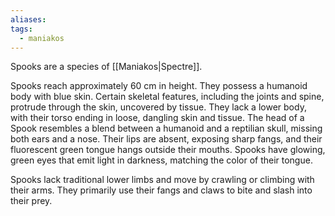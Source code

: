 ```yaml
---
aliases: 
tags:
  - maniakos
---
```

Spooks are a species of [[Maniakos|Spectre]]. 

Spooks reach approximately 60 cm in height. They possess a humanoid body with blue skin. Certain skeletal features, including the joints and spine, protrude through the skin, uncovered by tissue. They lack a lower body, with their torso ending in loose, dangling skin and tissue. The head of a Spook resembles a blend between a humanoid and a reptilian skull, missing both ears and a nose. Their lips are absent, exposing sharp fangs, and their fluorescent green tongue hangs outside their mouths. Spooks have glowing, green eyes that emit light in darkness, matching the color of their tongue.

Spooks lack traditional lower limbs and move by crawling or climbing with their arms. They primarily use their fangs and claws to bite and slash into their prey.
